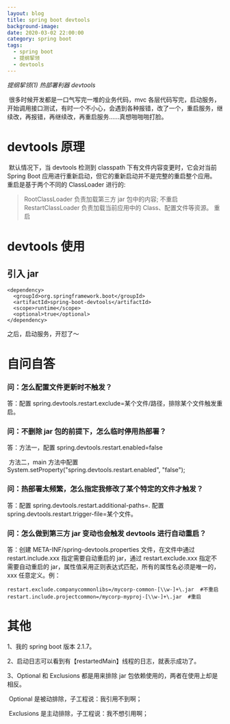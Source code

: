 ```yaml
---
layout: blog
title: spring boot devtools
background-image:
date: 2020-03-02 22:00:00
category: spring boot
tags:
  - spring boot
  - 提纲挈领
  - devtools
---
```


_提纲挈领(1) 热部署利器 devtools_

​ 很多时候开发都是一口气写完一堆的业务代码，mvc 各层代码写完，启动服务，开始调用接口测试，有时一个不小心，会遇到各种报错，改了一个，重启服务，继续改，再报错，再继续改，再重启服务……真想啪啪啪打脸。

# devtools 原理

​ 默认情况下，当 devtools 检测到 classpath 下有文件内容变更时，它会对当前 Spring Boot 应用进行重新启动，但它的重新启动并不是完整的重启整个应用。
​ 重启是基于两个不同的 ClassLoader 进行的:

> RootClassLoader 负责加载第三方 jar 包中的内容; 不重启
> RestartClassLoader 负责加载当前应用中的 Class、配置文件等资源。 重启

# devtools 使用

## 引入 jar

```
<dependency>
  <groupId>org.springframework.boot</groupId>
  <artifactId>spring-boot-devtools</artifactId>
  <scope>runtime</scope>
  <optional>true</optional>
</dependency>
```

之后，启动服务，开怼了～

# 自问自答

### 问：怎么配置文件更新时不触发？

答：配置 spring.devtools.restart.exclude=某个文件/路径，排除某个文件触发重启。

### 问：不删除 jar 包的前提下，怎么临时停用热部署？

答：方法一，配置 spring.devtools.restart.enabled=false

​ 方法二，main 方法中配置 System.setProperty("spring.devtools.restart.enabled", "false");

### 问：热部署太频繁，怎么指定我修改了某个特定的文件才触发？

答：配置 spring.devtools.restart.additional-paths=.
配置 spring.devtools.restart.trigger-file=某个文件。

### 问：怎么做到第三方 jar 变动也会触发 devtools 进行自动重启？

答：创建 META-INF/spring-devtools.properties 文件，在文件中通过 restart.include.xxx 指定需要自动重启的 jar，通过 restart.exclude.xxx 指定不需要自动重启的 jar，属性值采用正则表达式匹配，所有的属性名必须是唯一的，xxx 任意定义。例：

```
restart.exclude.companycommonlibs=/mycorp-common-[\\w-]+\.jar  #不重启
restart.include.projectcommon=/mycorp-myproj-[\\w-]+\.jar  #重启
```

# 其他

1、我的 spring boot 版本 2.1.7。

2、启动日志可以看到有【restartedMain】线程的日志，就表示成功了。

3、Optional 和 Exclusions 都是用来排除 jar 包依赖使用的，两者在使用上却是相反。

​ Optional 是被动排除，子工程说：我引用不到啊；

​ Exclusions 是主动排除，子工程说：我不想引用啊；
